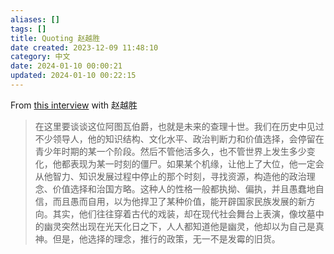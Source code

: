 ```yaml
---
aliases: []
tags: []
title: Quoting 赵越胜
date created: 2023-12-09 11:48:10
category: 中文
date: 2024-01-10 00:00:21
updated: 2024-01-10 00:22:15
---
```


From [this interview](https://www.rfi.fr/cn/20180715-n%C2%B081%E4%BC%9F%E5%A4%A7%E7%9A%84%E6%B0%91%E4%B8%BB%E9%A2%84%E8%A8%80%E5%AE%B6%E6%89%98%E5%85%8B%E7%BB%B4%E5%B0%94%E4%B9%8B%E4%BA%8C-%E5%93%80%E6%82%BC%E6%97%A7%E5%88%B6%E5%BA%A6%EF%BC%8C%E6%80%9D%E8%80%83%E6%96%B0%E4%B8%96%E7%95%8C%E7%9A%84%E9%9D%92%E5%B9%B4%E6%97%B6%E4%BB%A3) with 赵越胜

> 在这里要谈谈这位阿图瓦伯爵，也就是未来的查理十世。我们在历史中见过不少领导人，他的知识结构、文化水平、政治判断力和价值选择，会停留在青少年时期的某一个阶段。然后不管他活多久，也不管世界上发生多少变化，他都表现为某一时刻的僵尸。如果某个机缘，让他上了大位，他一定会从他智力、知识发展过程中停止的那个时刻，寻找资源，构造他的政治理念、价值选择和治国方略。这种人的性格一般都执拗、偏执，并且愚蠢地自信，而且愚而自用，以为他捍卫了某种价值，能开辟国家民族发展的新方向。其实，他们往往穿着古代的戏装，却在现代社会舞台上表演，像坟墓中的幽灵突然出现在光天化日之下，人人都知道他是幽灵，他却以为自己是真神。但是，他选择的理念，推行的政策，无一不是发霉的旧货。
